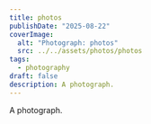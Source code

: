 ```yaml
---
title: photos
publishDate: "2025-08-22"
coverImage:
  alt: "Photograph: photos"
  src: ../../assets/photos/photos
tags:
  - photography
draft: false
description: A photograph.
---
```


A photograph.

<!-- Add additional context or story about this photo here -->
